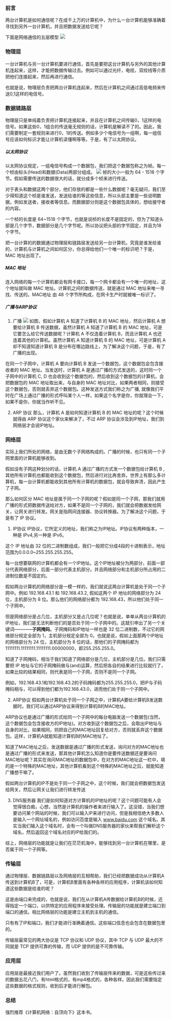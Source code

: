 ### 前言
两台计算机是如何通信呢？在成千上万的计算机中，为什么一台计算机能够准确着寻找到另外一台计算机，并且把数据发送给它呢？

下面是网络通信的五层模型
![](image/tcpip模型.drawio.svg)

### 物理层
一台计算机与另一台计算机要进行通信，首先是要把这台计算机与另外的其他计算机连起来，这样，才能把数据传输过去。例如可以通过光纤，电缆，双绞线等介质把他们连接起来，然后再进行通信。

也就是说，物理层负责把两台计算机连起来，然后在计算机之间通过高低电频来传送0,1这样的电信号。

### 数据链路层
物理层只是单纯着负责把计算机连接起来，并且在计算机之间传输0，1这样的电信号。如果这些0，1组合的传送毫无规则的话，计算机是解读不了的。因此，我们需要制定一套规则来进行0，1的传送。例如多少个电信号为一组啊，每一组信号应该如何标识才能让计算机读懂啊等等。于是，有了以太网协议。
##### 以太网协议
以太网协议规定，一组电信号构成一个数据包，我们把这个数据包称之为帧。每一个桢由标头(Head)和数据(Data)两部分组成。
![](image/帧.drawio.svg)
帧的大小一般为 64 - 1518 个字节。假如需要传送的数据很大的话，就分成多个桢来进行传送。

对于表头和数据这两个部分，他们存放的都是一些什么数据呢？毫无疑问，我们至少得知道这个桢是谁发送，发送给谁的等这些信息，所以头部主要是一些说明数据，例如发送者，接收者等信息。而数据部分则是这个数据包具体的，想给接守者的内容。

一个桢的长度是 64~1518 个字节，也就是说桢的长度不是固定的，但为了知道头部是几个字节，数据部分是几个字节呢。所以协议把头部的字节固定，并且为18个字节。

把一台计算的的数据通过物理层和链路层发送给另一台计算机，究竟是谁发给谁的，计算机与计算机之间如何区分，你总得给他们一个唯一的标识吧？于是，MAC 地址出现了。
##### MAC 地址
连入网络的每一个计算机都会有网卡接口，每一个网卡都会有一个唯一的地址，这个地址就叫做 MAC 地址。计算机之间的数据传送，就是通过 MAC 地址来唯一寻找、传送的。MAC地址 由 48 个字节所构成，在网卡生产时就被唯一标识了。
##### 广播与ARP协议
1. 广播
![](image/广播.drawio.svg)
如图，假如计算机 A 知道了计算机 B 的 MAC 地址，然后计算机 A 想要给计算机 B 传送数据，虽然计算机 A 知道了计算机 B 的 MAC 地址，可是它要怎么给它传送数据呢？计算机 A 不仅连着计算机 B，而且计算机 A 也还连着其他的计算机。虽然计算机 A 知道计算机 B 的 MAC 地址，可是计算机 A 却不知道知道计算机 B 是分布在哪边路线上，为了解决这个问题，于是，有了广播的出现。

在同一个子网中，计算机 A 要向计算机 B 发送一个数据包，这个数据包会包含接收者的 MAC 地址。当发送时，计算机 A 是通过广播的方式发送的，这时同一个子网中的计算机 C, D 也会收到这个数据包的，然后收到这个数据包的计算机，会把数据包的 MAC 地址取出来，与自身的 MAC 地址对比，如果两者相同，则接受这个数据包，否则就丢弃这个数据包。这种发送方式我们称之为广播, 就像我们平时在广场上通过广播的形式呼叫某个人一样，如果这个名字是你，你就理会一下，如果不是你，你就当作听不见。

2. ARP 协议
那么，计算机 A 是如何知道计算机 B 的 MAC 地址的呢？这个时候就得由 ARP 协议这个家伙来解决了，不过 ARP 协议会涉及到IP地址，我们到网络层才会说IP地址。

### 网络层
实际上我们所处的网络，是由无数个子网络构成的。广播的时候，也只有同一个子网里面的计算机能够收到。

假如没有子网这种划分的话，计算机 A 通过广播的方式发一个数据包给计算机 B , 其他所有计算机也都能收到这个数据包，然后进行对比再舍弃。世界上有那么多计算机，每一台计算机都能收到其他所有计算机的数据包，就会导致奔溃，因此产生了子网。

那么如何区分 MAC 地址是属于同一个子网的呢？假如是同一个子网，那我们就用广播的形式把数据传送给对方，如果不是同一个子网的，我们就会把数据发给网关，让网关进行转发。网关是指网间连接器、协议转换器。为了解决这个问题，于是有了 IP 协议。

1. IP协议
IP协议，它所定义的地址，我们称之为IP地址。IP协议有两种版本，一种是 IPv4,另一种是 IPv6。

这个 IP 地址由 32 位的二进制数组成，我们一般把它分成4段的十进制表示，地址范围为0.0.0.0~255.255.255.255。

每一台想要联网的计算机都会有一个IP地址。这个IP地址被分为两部分，前面一部分代表网络部分，后面一部分代表主机部分。并且网络部分和主机部分所占用的二进制位数是不固定的。

假如两台计算机的网络部分是一模一样的，我们就说这两台计算机是处于同一个子网中。例如 192.168.43.1 和 192.168.43.2, 假如这两个 IP 地址的网络部分为 24 位，主机部分为 8 位。那么他们的网络部分都为 192.168.43，所以他们处于同一个子网中。

但是网络部分是占几位，主机部分又是占几位呢？也就是说，单单从两台计算机的IP地址，我们是无法判断他们的是否处于同一个子网中的。这就引申出了另一个关键词————**子网掩码**。子网掩码和IP地址一样也是 32 位二进制数，不过它的网络部分规定全部为 1，主机部分规定全部为 0。也就是说，假如上面那两个IP地址的网络部分为 24 位，主机部分为 8 位的话，那他们的子网掩码都为 11111111.11111111.11111111.00000000，即255.255.255.0。

知道了子网掩码，相当于我们知道了网络部分是几位，主机部分是几位。我们只需要把 IP 地址与它的子网掩码做与(and)运算，然后把各自的结果进行比较就行了，如果比较的结果相同，则代表是同一个子网，否则不是同一个子网。

例如，192.168.43.1和192.168.43.2的子码掩码都为255.255.255.0，把IP与子码掩码相与，可以得到他们都为192.168.43.0，进而他们处于同一个子网中。

2. ARP协议
假如两台计算机处于同一个子网之中，计算机A要给计算机B发送数据时。我们可以通过ARP协议来得到计算机B的MAC地址。

ARP协议也是通过广播的形式给同一个子网中的每台电脑发送一个数据包(当然，这个数据包会包含接收方的IP地址)。对方收到这个数据包之后，会取出IP地址与自身的对比，如果相同，则把自己的MAC地址回复给对方，否则就丢弃这个数据包。这样，计算机A就能知道计算机B的MAC地址了。

知道了MAC地址之后，发送数据是通过广播的形式发送，询问对方的MAC地址也是通过广播的形式来发送，那其他计算机怎么知道你是要传送数据还是要询问MAC地址呢？其实在询问MAC地址的数据包中，在对方的MAC地址这一栏中，填的是一个特殊的MAC地址，其他计算机看到这个特殊的MAC地址之后，就能知道广播想干嘛了。

假如两台计算机的IP不是处于同一个子网之中，这个时候，我们就会把数据包发送给网关，然后让网关让我们进行转发传送

3. DNS服务器
我们是如何知道对方计算机的IP地址的呢？这个问题可能有人会觉得很白痴，心想，当然是计算机的操作者来进行输入了。这没错，当我们想要访问某个网站的时候，我们可以输入IP来进行访问，但是我相信绝大多数人是输入一个网址域名的，例如访问百度是输入 www.baidu.com 这个域名。其实当我们输入这个域名时，会有一个叫做DNS服务器的家伙来帮我们解析这个域名，然后返回这个域名对应的IP给我们的。

综上，网络层的功能就是让我们在茫茫机海中，能够找到另一台计算机在哪里，是否属于同一个子网等。

### 传输层
通过物理层、数据链路层以及网络层的互相帮助，我们已经把数据成功从计算机A传送到计算机B了，可是，计算机B里面有各种各样的应用程序，计算机该如何知道这些数据是给谁的呢？

这是由端口来完成的，也就是说，我们在从计算机A传数据给计算机B的时候，还得指定一个端口，以供特定的应用程序来接受处理。传输层的功能就是建立端口到端口的通信。相比网络层的功能是建立主机到主机的通信。

只有有了IP和端口，我们才能进行准确着通信。这些端口信息也会包含在数据包里的。

传输层最常见的两大协议是 TCP 协议和 UDP 协议，其中 TCP 与 UDP 最大的不同就是 TCP 提供可靠的传输，而 UDP 提供的是不可靠传输。

### 应用层
应用层是最接近我们用户了。虽然我们收到了传输层传来的数据，可是这些传过来的数据五花八门，有html格式的，有mp4格式的，各种各样。因此我们需要指定这些数据的格式规则，收到后才能进行解包。

### 总结
强烈推荐《计算机网络：自顶向下》这本书。